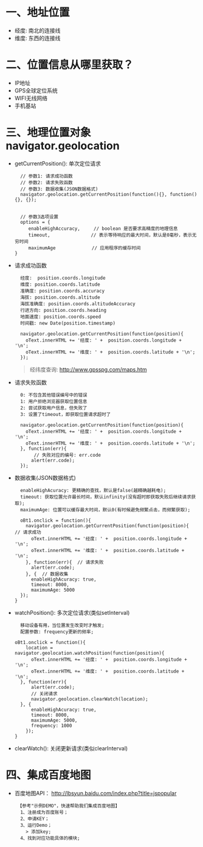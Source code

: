 # 一、地址位置
- 经度: 南北的连接线
- 维度: 东西的连接线

# 二、位置信息从哪里获取？
- IP地址
- GPS全球定位系统
- WIFI无线网络
- 手机基站

# 三、地理位置对象navigator.geolocation
- getCurrentPosition(): 单次定位请求
	```
	  // 参数1: 请求成功函数
	  // 参数2: 请求失败函数
	  // 参数3: 数据收集(JSON数据格式)
	  navigator.geolocation.getCurrentPosition(function(){}, function(){}, {});
	  
	  
	  // 参数3选项设置
	  options = {
	     enableHighAccuracy,　　　// boolean 是否要求高精度的地理信息
	     timeout,　　　　　　　　　// 表示等待响应的最大时间，默认是0毫秒，表示无穷时间
	     maximumAge　　　　　　　　// 应用程序的缓存时间
	}
	```

- 请求成功函数
	```
	  经度:  position.coords.longitude
	  维度: position.coords.latitude
	  准确度: position.coords.accuracy
	  海拔: position.coords.altitude
	  海拔准确度: position.coords.altitudeAccuracy
	  行进方向: position.coords.heading 
	  地面速度: position.coords.speed
	  时间戳: new Date(position.timestamp)
	  
	  navigator.geolocation.getCurrentPosition(function(position){
		oText.innerHTML += '经度: ' +  position.coords.longitude + '\n';
		oText.innerHTML += '维度: ' +  position.coords.latitude + '\n';					
	  });
	```
	> 经纬度查询: http://www.gpsspg.com/maps.htm

- 请求失败函数
	```
	  0: 不包含其他错误编号中的错误
	  1: 用户拒绝浏览器获取位置信息
	  2: 尝试获取用户信息，但失败了
	  3: 设置了timeout，即获取位置请求超时了 
	  
	  navigator.geolocation.getCurrentPosition(function(position){
		oText.innerHTML += '经度: ' +  position.coords.longitude + '\n';
		oText.innerHTML += '维度: ' +  position.coords.latitude + '\n';					
	  }, function(err){
		   // 失败对应的编号: err.code
		  alert(err.code);
	  });
	```

- 数据收集(JSON数据格式)
	```
	  enableHighAcuracy: 更精确的查找，默认是false(越精确越耗电);
	  timeout: 获取位置允许最长时间，默认infinity(没有超时即获取失败后继续请求获取);
	  maximumAge: 位置可以缓存最大时间，默认0(有时候避免频繁点击，而频繁获取);
	  
	  oBt1.onclick = function(){					    
		navigator.geolocation.getCurrentPosition(function(position){  // 请求成功
		  oText.innerHTML += '经度: ' +  position.coords.longitude + '\n';
		  oText.innerHTML += '维度: ' +  position.coords.latitude + '\n';
		}, function(err){  // 请求失败
		  alert(err.code);
		}, {  // 数据收集
		  enableHighAcuracy: true,
		  timeout: 8000,
		  maximumAge: 5000
	  });
	}
	```

- watchPosition(): 多次定位请求(类似setInterval)
	```
	  移动设备有用，当位置发生改变时才触发;
	  配置参数: frequency更新的频率; 
	  
	oBt1.onclick = function(){
		location = navigator.geolocation.watchPosition(function(position){
		  oText.innerHTML += '经度: ' +  position.coords.longitude + '\n';
		  oText.innerHTML += '维度: ' +  position.coords.latitude + '\n';
	  }, function(err){
		  alert(err.code);
		  // 关闭请求
		  navigator.geolocation.clearWatch(location);
	  }, {
		  enableHighAcuracy: true,
		  timeout: 8000,
		  maximumAge: 5000,
		  frequency: 1000
		});
	}
	```

- clearWatch(): 关闭更新请求(类似clearInterval)
 
# 四、集成百度地图
- 百度地图API： http://lbsyun.baidu.com/index.php?title=jspopular
	```
	 【参考"示例DEMO"，快速帮助我们集成百度地图】
	  1、注册成为百度账号；
	  2、申请KEY；
	  3、运行Demo；
		> 添加key;
	  4、找到对应功能具体的模块;
	```